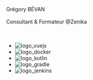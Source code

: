 <section>
  Grégory BÉVAN
  <br>
  <br>
  Consultant & Formateur  @Zenika
  <br>
  <br>
  <br>
  <div id="line_logo">
    <ul id="logo">
      <li>
        <img alt="logo_vuejs" src="./images/logo_vuejs.png">
      </li>
      <li>
        <img alt="logo_docker" src="./images/logo_docker.svg">
      </li>
      <li>
          <img alt="logo_kotlin" src="./images/logo_kotlin.png">
      </li>
      <li>
        <img alt="logo_gradle" src="./images/logo_gradle.png">
      </li>
      <li>
        <img alt="logo_jenkins" src="./images/logo_jenkins.png">
      </li>
    </ul>
  </div>
</section>
